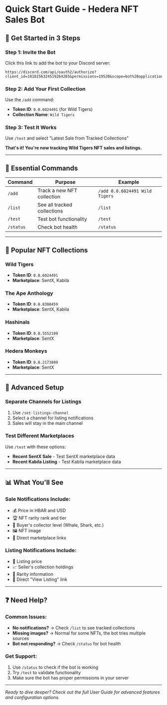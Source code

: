 # Quick Start Guide - Hedera NFT Sales Bot

## 🚀 Get Started in 3 Steps

### Step 1: Invite the Bot
Click this link to add the bot to your Discord server:
```
https://discord.com/api/oauth2/authorize?client_id=1018256324519264265&permissions=19520&scope=bot%20applications.commands
```

### Step 2: Add Your First Collection
Use the `/add` command:
- **Token ID**: `0.0.6024491` (for Wild Tigers)
- **Collection Name**: `Wild Tigers`

### Step 3: Test It Works
Use `/test` and select "Latest Sale from Tracked Collections"

**That's it! You're now tracking Wild Tigers NFT sales and listings.**

---

## 📖 Essential Commands

| Command | Purpose | Example |
|---------|---------|---------|
| `/add` | Track a new NFT collection | `/add 0.0.6024491 Wild Tigers` |
| `/list` | See all tracked collections | `/list` |
| `/test` | Test bot functionality | `/test` |
| `/status` | Check bot health | `/status` |

---

## 🎯 Popular NFT Collections

### Wild Tigers
- **Token ID**: `0.0.6024491`
- **Marketplace**: SentX, Kabila

### The Ape Anthology  
- **Token ID**: `0.0.8308459`
- **Marketplace**: SentX, Kabila

### Hashinals
- **Token ID**: `0.0.5552189`
- **Marketplace**: SentX

### Hedera Monkeys
- **Token ID**: `0.0.2173899`
- **Marketplace**: SentX

---

## 🔧 Advanced Setup

### Separate Channels for Listings
1. Use `/set-listings-channel`
2. Select a channel for listing notifications
3. Sales will stay in the main channel

### Test Different Marketplaces
Use `/test` with these options:
- **Recent SentX Sale** - Test SentX marketplace data
- **Recent Kabila Listing** - Test Kabila marketplace data

---

## 📊 What You'll See

### Sale Notifications Include:
- 💰 Price in HBAR and USD
- 🏆 NFT rarity rank and tier
- 🐋 Buyer's collector level (Whale, Shark, etc.)
- 🖼️ NFT image
- 🔗 Direct marketplace links

### Listing Notifications Include:
- 💸 Listing price
- 📈 Seller's collection holdings
- 🎯 Rarity information
- 🔗 Direct "View Listing" link

---

## ❓ Need Help?

### Common Issues:
- **No notifications?** → Check `/list` to see tracked collections
- **Missing images?** → Normal for some NFTs, the bot tries multiple sources
- **Bot not responding?** → Check `/status` for bot health

### Get Support:
1. Use `/status` to check if the bot is working
2. Try `/test` to validate functionality
3. Make sure the bot has proper permissions in your server

---

*Ready to dive deeper? Check out the full User Guide for advanced features and configuration options.*